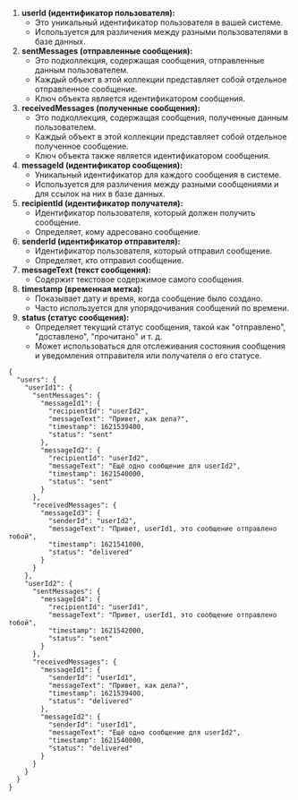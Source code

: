 1. **userId (идентификатор пользователя):**
   - Это уникальный идентификатор пользователя в вашей системе.
   - Используется для различения между разными пользователями в базе данных.
2. **sentMessages (отправленные сообщения):**
   - Это подколлекция, содержащая сообщения, отправленные данным пользователем.
   - Каждый объект в этой коллекции представляет собой отдельное отправленное сообщение.
   - Ключ объекта является идентификатором сообщения.
3. **receivedMessages (полученные сообщения):**
   - Это подколлекция, содержащая сообщения, полученные данным пользователем.
   - Каждый объект в этой коллекции представляет собой отдельное полученное сообщение.
   - Ключ объекта также является идентификатором сообщения.
4. **messageId (идентификатор сообщения):**
   - Уникальный идентификатор для каждого сообщения в системе.
   - Используется для различения между разными сообщениями и для ссылок на них в базе данных.
5. **recipientId (идентификатор получателя):**
   - Идентификатор пользователя, который должен получить сообщение.
   - Определяет, кому адресовано сообщение.
6. **senderId (идентификатор отправителя):**
   - Идентификатор пользователя, который отправил сообщение.
   - Определяет, кто отправил сообщение.
7. **messageText (текст сообщения):**
   - Содержит текстовое содержимое самого сообщения.
8. **timestamp (временная метка):**
   - Показывает дату и время, когда сообщение было создано.
   - Часто используется для упорядочивания сообщений по времени.
9. **status (статус сообщения):**
   - Определяет текущий статус сообщения, такой как "отправлено", "доставлено", "прочитано" и т. д.
   - Может использоваться для отслеживания состояния сообщения и уведомления отправителя или получателя о его статусе.

```
{
  "users": {
    "userId1": {
      "sentMessages": {
        "messageId1": {
          "recipientId": "userId2",
          "messageText": "Привет, как дела?",
          "timestamp": 1621539400,
          "status": "sent"
        },
        "messageId2": {
          "recipientId": "userId2",
          "messageText": "Ещё одно сообщение для userId2",
          "timestamp": 1621540000,
          "status": "sent"
        }
      },
      "receivedMessages": {
        "messageId3": {
          "senderId": "userId2",
          "messageText": "Привет, userId1, это сообщение отправлено тобой",
          "timestamp": 1621541000,
          "status": "delivered"
        }
      }
    },
    "userId2": {
      "sentMessages": {
        "messageId4": {
          "recipientId": "userId1",
          "messageText": "Привет, userId1, это сообщение отправлено тобой",
          "timestamp": 1621542000,
          "status": "sent"
        }
      },
      "receivedMessages": {
        "messageId1": {
          "senderId": "userId1",
          "messageText": "Привет, как дела?",
          "timestamp": 1621539400,
          "status": "delivered"
        },
        "messageId2": {
          "senderId": "userId1",
          "messageText": "Ещё одно сообщение для userId2",
          "timestamp": 1621540000,
          "status": "delivered"
        }
      }
    }
  }
}
```
